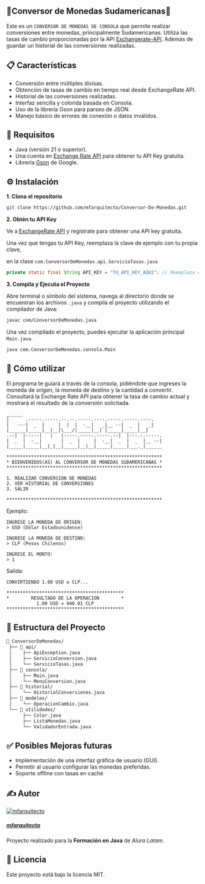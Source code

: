 ## 💱Conversor de Monedas Sudamericanas💱

Este es un `CONVERSOR DE MONEDAS DE CONSOLA` que permite realizar conversiones entre monedas, principalmente Sudamericanas. Utiliza las tasas de cambio proporcionadas por la API [Exchangerate-API](https://www.exchangerate-api.com/). Además de guardar un historial de las conversiones realizadas.



## 📋 Características

- Conversión entre múltiples divisas.
- Obtención de tasas de cambio en tiempo real desde ExchangeRate API.
- Historial de las conversiones realizadas.
- Interfaz sencilla y colorida basada en Consola.
- Uso de la librería Gson para parseo de JSON.
- Manejo básico de errores de conexión o datos inválidos.



## 🔧 Requisitos

- Java (versión 21 o superior).
- Una cuenta en [Exchange Rate API](https://www.exchangerate-api.com/) para obtener tu API Key gratuita.
- Librería [Gson](https://github.com/google/gson) de Google.



## ⚙️ Instalación

  **1. Clona el repositorio**

```bash
git clone https://github.com/mfarquitecto/Conversor-De-Monedas.git

```

  **2. Obtén tu API Key**

Ve a [ExchangeRate API](https://www.exchangerate-api.com/) y regístrate para obtener una API key gratuita.

Una vez que tengas tu API Key, reemplaza la clave de ejemplo con tu propia clave,

en la clase `com.ConversorDeMonedas.api.ServicioTasas.java` 

```java
private static final String API_KEY = "TU_API_KEY_AQUI"; // Reemplaza con tu propia API Key

```

  **3. Compila y Ejecuta el Proyecto**

Abre terminal o símbolo del sistema, navega al directorio donde se encuentran los archivos `.java` y compila el proyecto utilizando el compilador de Java:

```bash
javac com/ConversorDeMonedas.java
```

Una vez compilado el proyecto, puedes ejecutar la aplicación principal `Main.java`.

```bash
java com.ConversorDeMonedas.consola.Main
```



## 🚀 Cómo utilizar

El programa te guiará a través de la consola, pidiéndote que ingreses la moneda de origen, la moneda de destino y la cantidad a convertir. Consultará la Exchange Rate API para obtener la tasa de cambio actual y mostrará el resultado de la conversión solicitada.

```
______
|      .-----.-----.--.--.-----.----.-----.-----.----.
|   ---|  _  |     |  |  |  -__|   _|__ --|  _  |   _|
|______|_____|__|__|\___/|_____|__| |_____|_____|__|
.--|  |-----|   |   |-----.-----.-----.--|  |---.-.-----.
|  _  |  -__|       |  _  |     |  -__|  _  |  _  |__ --|
|_____|_____|__|_|__|_____|__|__|_____|_____|___._|______

*********************************************************
* BIENVENIDOS(AS) AL CONVERSOR DE MONEDAS SUDAMERICANAS *
*********************************************************

1. REALIZAR CONVERSION DE MONEDAS
2. VER HISTORIAL DE CONVERSIONES
3. SALIR

*********************************************************
```

Ejemplo:

```
INGRESE LA MONEDA DE ORIGEN:
> USD (Dólar Estadounidense)

INGRESE LA MONEDA DE DESTINO:
> CLP (Pesos Chilenos)

INGRESE EL MONTO:
> 1
```

Salida:

```
CONVIRTIENDO 1.00 USD a CLP...

*******************************************
*        RESULTADO DE LA OPERACION        *
           1.00 USD = 940.01 CLP           
*******************************************
```




## 📁 Estructura del Proyecto

```bash
📁 ConversorDeMonedas/
 ├── 📁 api/
 │    ├── ApiException.java
 │    ├── ServicioConversion.java
 │    └── ServicioTasas.java
 ├── 📁 consola/
 │    ├── Main.java
 │    └── MenuConversion.java
 ├── 📁 historial/
 │    └── HistorialConversiones.java
 ├── 📁 modelos/
 │    └── OperacionCambio.java
 └── 📁 utilidades/
      ├── Color.java
      ├── ListaMonedas.java
      └── ValidadorEntrada.java
```



## ✅ Posibles Mejoras futuras

- Implementación de una interfaz gráfica de usuario (GUI).
- Permitir al usuario configurar las monedas preferidas.
- Soporte offline con tasas en caché



## ✍️ Autor

[![mfarquitecto](https://github.com/mfarquitecto.png?size=65)](https://github.com/mfarquitecto)  

##### [mfarquitecto](https://github.com/mfarquitecto)

Proyecto realizado para la **Formación en Java** de *Alura Latam.*



## 📄 Licencia

Este proyecto está bajo la licencia MIT.

